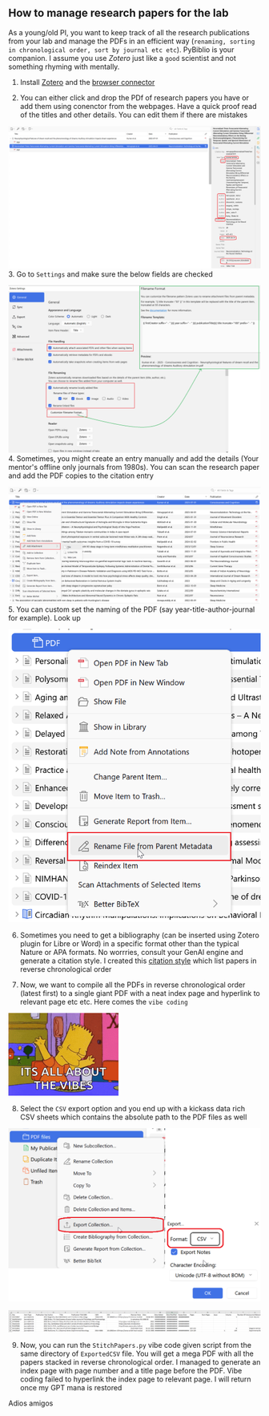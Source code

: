 ## How to manage research papers for the lab
As a young/old PI, you want to keep track of all the research publications from your lab and manage the PDFs in an efficient way (`renaming, sorting in chronological order, sort by journal etc etc`). PyBiblio is your companion.
I assume you use *Zotero* just like a `good` scientist and not something rhyming with mentally.

1. Install [Zotero](https://www.zotero.org/) and the [browser connector](https://www.zotero.org/download/)

2. You can either click and drop the PDf of research papers you have or add them using conenctor from the webpages. Have a quick proof read of the titles and other details. You can edit them if there are mistakes

![](https://github.com/rahulvenugopal/PyBiblio/blob/main/ReadmeImages/Details.png)
3. Go to `Settings` and make sure the below fields are checked

![](https://github.com/rahulvenugopal/PyBiblio/blob/main/ReadmeImages/RenameFormat.png)
4. Sometimes, you might create an entry manually and add the details (Your mentor's offline only journals from 1980s). You can scan the research paper and add the PDF copies to the citation entry

![](https://github.com/rahulvenugopal/PyBiblio/blob/main/ReadmeImages/ZoteroAddPDF.png)
5. You can custom set the naming of the PDF (say year-title-author-journal for example). Look up

![](https://github.com/rahulvenugopal/PyBiblio/blob/main/ReadmeImages/Rename.png)

6. Sometimes you need to get a bibliography (can be inserted using Zotero plugin for Libre or Word) in a specific format other than the typical Nature or APA formats. No worrries, consult your GenAI engine and generate a citation style. I created this [citation style](https://github.com/rahulvenugopal/PyBiblio/blob/main/elsevier-vancouver-reverse.csl)  which list papers in reverse chronological order

7. Now, we want to compile all the PDFs in reverse chronological order (latest first) to a single giant PDF with a neat index page and hyperlink to relevant page etc etc. Here comes the `vibe coding`

![](https://github.com/rahulvenugopal/PyBiblio/blob/main/ReadmeImages/the-simpsons-bart.gif)

8. Select the `CSV` export option and you end up with a kickass data rich CSV sheets which contains the absolute path to the PDF files as well

![](https://github.com/rahulvenugopal/PyBiblio/blob/main/ReadmeImages/ExportCSV.png)

![](https://github.com/rahulvenugopal/PyBiblio/blob/main/ReadmeImages/ExportDetails.png)

9. Now, you can run the `StitchPapers.py` vibe code given script from the same directory of `ExportedCSV` file. You will get a mega PDF with all the papers stacked in reverse chronological order. I managed to generate an index page with page number and a title page before the PDF.
Vibe coding failed to hyperlink the index page to relevant page. I will return once my GPT mana is restored

Adios amigos
